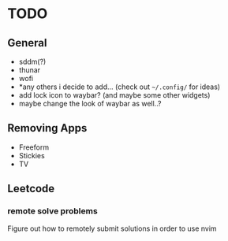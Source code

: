 # TODO
## General
- sddm(?)
- thunar
- wofi
- *any others i decide to add... (check out `~/.config/` for ideas)
- add lock icon to waybar? (and maybe some other widgets)
- maybe change the look of waybar as well..?

## Removing Apps
 - Freeform
 - Stickies
 - TV

## Leetcode
### remote solve problems
Figure out how to remotely submit solutions in order to use nvim
